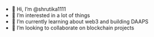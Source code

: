 - 👋 Hi, I’m @shrutika1111
- 👀 I’m interested in a lot of things
- 🌱 I’m currently learning about web3 and building DAAPS 
- 💞️ I’m looking to collaborate on blockchain projects

<!---
shrutika1111/shrutika1111 is a ✨ special ✨ repository because its `README.md` (this file) appears on your GitHub profile.
You can click the Preview link to take a look at your changes.
--->
